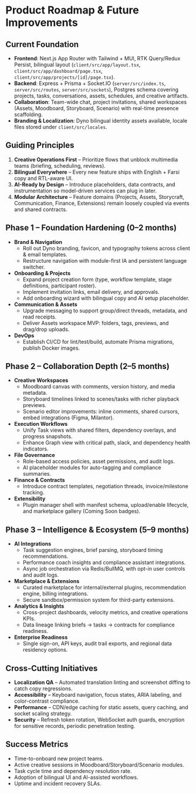 # Product Roadmap & Future Improvements

## Current Foundation
- **Frontend**: Next.js App Router with Tailwind + MUI, RTK Query/Redux Persist, bilingual layout (`client/src/app/layout.tsx`, `client/src/app/dashboard/page.tsx`, `client/src/app/projects/[id]/page.tsx`).
- **Backend**: Express + Prisma + Socket.IO (`server/src/index.ts`, `server/src/routes`, `server/src/sockets`), Postgres schema covering projects, tasks, conversations, assets, schedules, and creative artifacts.
- **Collaboration**: Team-wide chat, project invitations, shared workspaces (Assets, Moodboard, Storyboard, Scenario) with real-time presence scaffolding.
- **Branding & Localization**: Dyno bilingual identity assets available, locale files stored under `client/src/locales`.

## Guiding Principles
1. **Creative Operations First** – Prioritize flows that unblock multimedia teams (briefing, scheduling, reviews).
2. **Bilingual Everywhere** – Every new feature ships with English + Farsi copy and RTL-aware UI.
3. **AI-Ready by Design** – Introduce placeholders, data contracts, and instrumentation so model-driven services can plug in later.
4. **Modular Architecture** – Feature domains (Projects, Assets, Storycraft, Communication, Finance, Extensions) remain loosely coupled via events and shared contracts.

## Phase 1 – Foundation Hardening (0–2 months)
- **Brand & Navigation**
  - Roll out Dyno branding, favicon, and typography tokens across client & email templates.
  - Restructure navigation with module-first IA and persistent language switcher.
- **Onboarding & Projects**
  - Expand project creation form (type, workflow template, stage definitions, participant roster).
  - Implement invitation links, email delivery, and approvals.
  - Add onboarding wizard with bilingual copy and AI setup placeholder.
- **Communication & Assets**
  - Upgrade messaging to support group/direct threads, metadata, and read receipts.
  - Deliver Assets workspace MVP: folders, tags, previews, and drag/drop uploads.
- **DevOps**
  - Establish CI/CD for lint/test/build, automate Prisma migrations, publish Docker images.

## Phase 2 – Collaboration Depth (2–5 months)
- **Creative Workspaces**
  - Moodboard canvas with comments, version history, and media metadata.
  - Storyboard timelines linked to scenes/tasks with richer playback previews.
  - Scenario editor improvements: inline comments, shared cursors, embed integrations (Figma, Milantor).
- **Execution Workflows**
  - Unify Task views with shared filters, dependency overlays, and progress snapshots.
  - Enhance Graph view with critical path, slack, and dependency health indicators.
- **File Governance**
  - Role-based access policies, asset permissions, and audit logs.
  - AI placeholder modules for auto-tagging and compliance summaries.
- **Finance & Contracts**
  - Introduce contract templates, negotiation threads, invoice/milestone tracking.
- **Extensibility**
  - Plugin manager shell with manifest schema, upload/enable lifecycle, and marketplace gallery (Coming Soon badges).

## Phase 3 – Intelligence & Ecosystem (5–9 months)
- **AI Integrations**
  - Task suggestion engines, brief parsing, storyboard timing recommendations.
  - Performance coach insights and compliance assistant integrations.
  - Async job orchestration via Redis/BullMQ, with opt-in user controls and audit logs.
- **Marketplace & Extensions**
  - Curated marketplace for internal/external plugins, recommendation engine, billing integrations.
  - Secure sandbox/permission system for third-party extensions.
- **Analytics & Insights**
  - Cross-project dashboards, velocity metrics, and creative operations KPIs.
  - Data lineage linking briefs → tasks → contracts for compliance readiness.
- **Enterprise Readiness**
  - Single sign-on, API keys, audit trail exports, and regional data residency options.

## Cross-Cutting Initiatives
- **Localization QA** – Automated translation linting and screenshot diffing to catch copy regressions.
- **Accessibility** – Keyboard navigation, focus states, ARIA labeling, and color-contrast compliance.
- **Performance** – CDN/edge caching for static assets, query caching, and socket scaling strategy.
- **Security** – Refresh token rotation, WebSocket auth guards, encryption for sensitive records, periodic penetration testing.

## Success Metrics
- Time-to-onboard new project teams.
- Active creative sessions in Moodboard/Storyboard/Scenario modules.
- Task cycle time and dependency resolution rate.
- Adoption of bilingual UI and AI-assisted workflows.
- Uptime and incident recovery SLAs.
